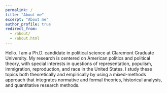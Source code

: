 ```yaml
---
permalink: /
title: "About me"
excerpt: "About me"
author_profile: true
redirect_from: 
  - /about/
  - /about.html
---
```


Hello. I am a Ph.D. candidate in political science at Claremont Graduate University. My research is centered on American politics and political theory, with special interests in questions of representation, populism, immigration, reproduction, and race in the United States. I study these topics both theoretically and empirically by using a mixed-methods approach that integrates normative and formal theories, historical analysis, and quantitative research methods. 
